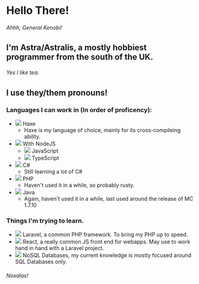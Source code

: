 # Hello There!
###### Ahhh, General Kenobi!

## I'm Astra/Astralis, a mostly hobbiest programmer from the south of the UK.
###### Yes I like tea.
## I use they/them pronouns!

### Languages I can work in (In order of proficency):
 - ![](https://icons-for-free.com/download-icon-vscode+icons+type+haxe-1324451316628400255_32.png) Haxe
    - Haxe is my language of choice, mainly for its cross-compileing ability.
 - ![](https://icons-for-free.com/download-icon-nodejs+original-1324760553994193787_32.png) With NodeJS
    - ![](https://icons-for-free.com/download-icon-javascript+original-1324760550805182024_32.png) JavaScript
    - ![](https://icons-for-free.com/download-icon-typescript+original-1324760574003158198_32.png) TypeScript
 - ![](https://icons-for-free.com/download-icon-csharp+original-1324760527377153447_32.png) C#
    - Still learning a lot of C#
 - ![](https://icons-for-free.com/download-icon-php+plain-1324760555060951567_32.png) PHP
    - Haven't used it in a while, so probably rusty.
 - ![](https://icons-for-free.com/download-icon-java+original-1324760550667278175_32.png) Java
    - Again, haven't used it in a while, last used around the release of MC 1.7.10

### Things I'm trying to learn.
 - ![](https://icons-for-free.com/download-icon-development+js+laravel+logo+icon-1320184809513071373_32.png) Laravel, a common PHP framework. To bring my PHP up to speed.
 - ![](https://icons-for-free.com/download-icon-react+original-1324760565814167828_32.png) React, a really common JS front end for webapps. May use to work hand in hand with a Laravel project.
 - ![](https://icons-for-free.com/download-icon-database-131964752588502017_32.png) NoSQL Databases, my current knowledge is mostly focused around SQL Databases only.

###### Noxalas!